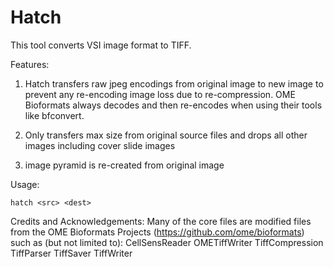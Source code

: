 # Hatch

This tool converts VSI image format to TIFF.

Features:
1) Hatch transfers raw jpeg encodings from original image to new image to prevent any re-encoding image loss due to re-compression.
   OME Bioformats always decodes and then re-encodes when using their tools like bfconvert.

2) Only transfers max size from original source files and drops all other images including cover slide images

3) image pyramid is re-created from original image

Usage:
```
hatch <src> <dest>
```

Credits and Acknowledgements:
Many of the core files are modified files from the OME Bioformats Projects (https://github.com/ome/bioformats) such as (but not limited to):
CellSensReader
OMETiffWriter
TiffCompression
TiffParser
TiffSaver
TiffWriter

